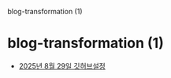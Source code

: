 blog-transformation (1)

# blog-transformation (1)

- [2025년 8월 29일 깃허브설정](./2025년%208월%2029일%20깃허브설정.html)
